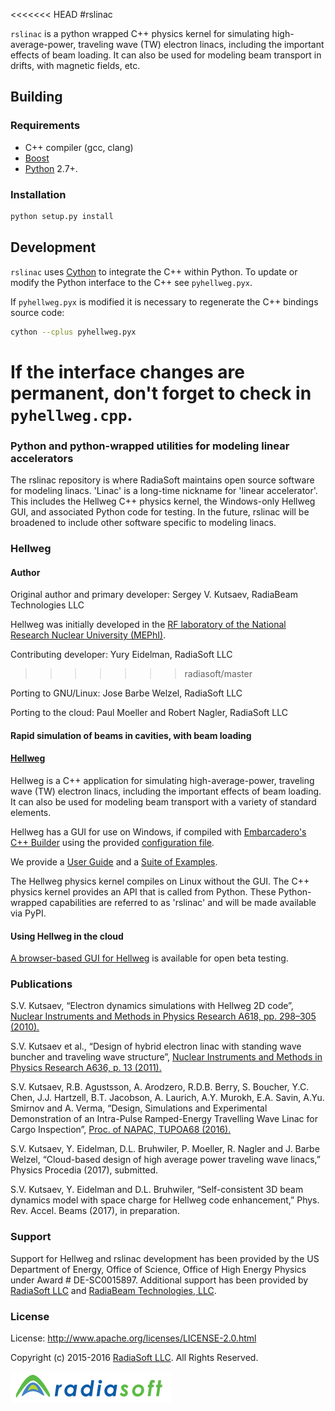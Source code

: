 <<<<<<< HEAD
#rslinac

`rslinac` is a python wrapped C++ physics kernel for simulating high-average-power, traveling wave (TW) electron linacs, including the important effects of beam loading. It can also be used for modeling beam transport in drifts, with magnetic fields, etc.

## Building

### Requirements 

* C++ compiler (gcc, clang)
* [Boost](http://www.boost.org)
* [Python](https://www.python.org) 2.7+.

### Installation

```sh
python setup.py install
```

## Development

`rslinac` uses [Cython](http://cython.org) to integrate the C++ within Python. To update or modify the Python interface to the C++ see `pyhellweg.pyx`. 

If `pyhellweg.pyx` is modified it is necessary to regenerate the C++ bindings source code:

```sh
cython --cplus pyhellweg.pyx
```

If the interface changes are permanent, don't forget to check in `pyhellweg.cpp`.
=======
### Python and python-wrapped utilities for modeling linear accelerators
The rslinac repository is where RadiaSoft maintains open source software for modeling linacs.  'Linac' is a long-time nickname for 'linear accelerator'. This includes the Hellweg C++ physics kernel, the Windows-only Hellweg GUI, and associated Python code for testing. In the future, rslinac will be broadened to include other software specific to modeling linacs.

### Hellweg
#### Author
Original author and primary developer: Sergey V. Kutsaev, RadiaBeam Technologies LLC

Hellweg was initially developed in the [RF laboratory of the National Research Nuclear University (MEPhI)](http://rflab.mephi.ru/en/).

Contributing developer: Yury Eidelman, RadiaSoft LLC
>>>>>>> radiasoft/master

Porting to GNU/Linux: Jose Barbe Welzel, RadiaSoft LLC

Porting to the cloud: Paul Moeller and Robert Nagler, RadiaSoft LLC

#### Rapid simulation of beams in cavities, with beam loading
<a target="_blank" class="btn btn-default lp-code-button" href="/hellweg"><h4>Hellweg</h4></a>

Hellweg is a C++ application for simulating high-average-power, traveling wave (TW) electron linacs, including the important effects of beam loading. It can also be used for modeling beam transport with a variety of standard elements.

Hellweg has a GUI for use on Windows, if compiled with [Embarcadero's C++ Builder](https://www.embarcadero.com/products/cbuilder) using the provided [configuration file](https://github.com/radiasoft/rslinac/blob/master/src/gui/Hellweg.cbproj).

We provide a [User Guide](https://github.com/radiasoft/rslinac/tree/master/docs) and a [Suite of Examples](https://github.com/radiasoft/rslinac/tree/master/src/examples).

The Hellweg physics kernel compiles on Linux without the GUI. The C++ physics kernel provides an API that is called from Python. These Python-wrapped capabilities are referred to as 'rslinac' and will be made available via PyPI.

#### Using Hellweg in the cloud
[A browser-based GUI for Hellweg](http://beta.sirepo.com/hellweg) is available for open beta testing.

### Publications
S.V. Kutsaev, “Electron dynamics simulations with Hellweg 2D code”, [Nuclear Instruments and Methods in Physics Research A618, pp. 298–305 (2010).](http://www.sciencedirect.com/science/article/pii/S0168900210003141)

S.V. Kutsaev et al., “Design of hybrid electron linac with standing wave buncher and traveling wave structure”, [Nuclear Instruments and Methods in Physics Research A636, p. 13 (2011).](http://www.sciencedirect.com/science/article/pii/S0168900211001252)

S.V. Kutsaev, R.B. Agustsson, A. Arodzero, R.D.B. Berry, S. Boucher, Y.C. Chen, J.J. Hartzell, B.T. Jacobson, A. Laurich, A.Y. Murokh, E.A. Savin, A.Yu. Smirnov and A. Verma, “Design, Simulations and Experimental Demonstration of an Intra-Pulse Ramped-Energy Travelling Wave Linac for Cargo Inspection”, [Proc. of NAPAC, TUPOA68 (2016).](http://vrws.de/napac2016/papers/tupoa68.pdf)

S.V. Kutsaev, Y. Eidelman, D.L. Bruhwiler, P. Moeller, R. Nagler and J. Barbe Welzel, “Cloud-based design of high average power traveling wave linacs,” Physics Procedia (2017), submitted.

S.V. Kutsaev, Y. Eidelman and D.L. Bruhwiler, “Self-consistent 3D beam dynamics model with space charge for Hellweg code enhancement,” Phys. Rev. Accel. Beams (2017), in preparation.

### Support
Support for Hellweg and rslinac development has been provided by the US Department of Energy, Office of Science, Office of High Energy Physics under Award # DE-SC0015897. Additional support has been provided by [RadiaSoft LLC](http://radiasoft.net) and [RadiaBeam Technologies, LLC](http://radiabeam.com/).

### License
License: http://www.apache.org/licenses/LICENSE-2.0.html

Copyright (c) 2015-2016 [RadiaSoft LLC](http://radiasoft.net/open-source).  All Rights Reserved.

![RadiaSoft](https://github.com/radiasoft/images/blob/master/corporate/RadiaSoftLogoTransparent.png)
